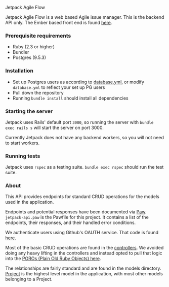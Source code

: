 Jetpack Agile Flow

Jetpack Agile Flow is a web based Agile issue manager. This is the backend API only. The Ember based front end is found [here](https://github.com/stevenpetryk/jetpack-web).

### Prerequisite requirements
* Ruby (2.3 or higher)
* Bundler
* Postgres (9.5.3)

### Installation

* Set up Postgres users as according to [database.yml](https://github.com/JackWorden/jetpack-api/blob/develop/config/database.yml), or modify `database.yml` to reflect your set up PG users
* Pull down the repository
* Running `bundle install` should install all dependencies


### Starting the server

Jetpack uses Rails' default port `3000`, so running the server with `bundle exec rails s` will start the server on port 3000.

Currently Jetpack does not have any backend workers, so you will not need to start workers. 

### Running tests

Jetpack uses `rspec` as a testing suite. `bundle exec rspec` should run the test suite.


### About
This API provides endpoints for standard CRUD operations for the models used in the application. 

Endpoints and potential responses have been documented via [Paw](https://paw.cloud/). `jetpack-api.paw` is the Pawfile for this project. It contains a list of the endpoints, their responses, and their handled error conditions. 

We authenticate users using Github's OAUTH service. That code is found [here](https://github.com/JackWorden/jetpack-api/blob/develop/app/poros/api/github_authenticator.rb).

Most of the basic CRUD operations are found in the [controllers](https://github.com/JackWorden/jetpack-api/tree/develop/app/controllers). We avoided doing any heavy lifting in the controllers and instead opted to pull that logic into the [POROs (Plain Old Ruby Objects) here](https://github.com/JackWorden/jetpack-api/tree/develop/app/poros/api). 


The relationships are fairly standard and are found in the models directory. [Project](https://github.com/JackWorden/jetpack-api/blob/develop/app/models/project.rb) is the highest level model in the application, with most other models belonging to a Project. 
